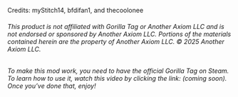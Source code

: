 Credits: myStitch14, bfdifan1, and thecoolonee

###### This product is not affiliated with Gorilla Tag or Another Axiom LLC and is not endorsed or sponsored by Another Axiom LLC. Portions of the materials contained herein are the property of Another Axiom LLC. © 2025 Another Axiom LLC.

###### To make this mod work, you need to have the official Gorilla Tag on Steam. To learn how to use it, watch this video by clicking the link: (coming soon). Once you’ve done that, enjoy!

